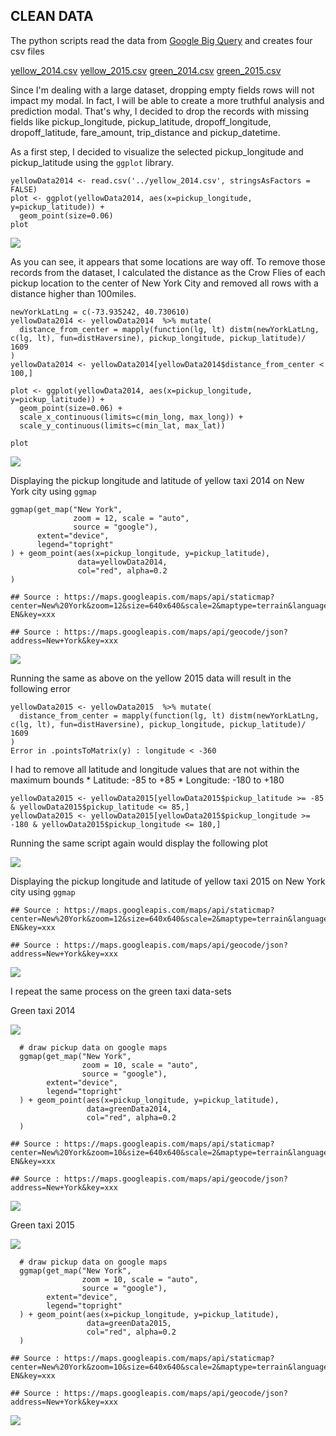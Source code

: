 CLEAN DATA
----------

The python scripts read the data from [Google Big
Query](https://bigquery.cloud.google.com) and creates four csv files

[yellow\_2014.csv](https://github.com/celinakhalife/capstoneProject/blob/master/yellow_2014.csv)
[yellow\_2015.csv](https://github.com/celinakhalife/capstoneProject/blob/master/yellow_2015.csv)
[green\_2014.csv](https://github.com/celinakhalife/capstoneProject/blob/master/green_2014.csv)
[green\_2015.csv](https://github.com/celinakhalife/capstoneProject/blob/master/green_2015.csv)

Since I'm dealing with a large dataset, dropping empty fields rows will
not impact my modal. In fact, I will be able to create a more truthful
analysis and prediction modal. That's why, I decided to drop the records
with missing fields like pickup\_longitude, pickup\_latitude,
dropoff\_longitude, dropoff\_latitude, fare\_amount, trip\_distance and
pickup\_datetime.

As a first step, I decided to visualize the selected pickup\_longitude
and pickup\_latitude using the `ggplot` library.

    yellowData2014 <- read.csv('../yellow_2014.csv', stringsAsFactors = FALSE)
    plot <- ggplot(yellowData2014, aes(x=pickup_longitude, y=pickup_latitude)) +
      geom_point(size=0.06)
    plot

![](README_files/figure-markdown_strict/unnamed-chunk-1-1.png)

As you can see, it appears that some locations are way off. To remove
those records from the dataset, I calculated the distance as the Crow
Flies of each pickup location to the center of New York City and removed
all rows with a distance higher than 100miles.

    newYorkLatLng = c(-73.935242, 40.730610)
    yellowData2014 <- yellowData2014  %>% mutate(
      distance_from_center = mapply(function(lg, lt) distm(newYorkLatLng, c(lg, lt), fun=distHaversine), pickup_longitude, pickup_latitude)/ 1609
    )
    yellowData2014 <- yellowData2014[yellowData2014$distance_from_center < 100,]

    plot <- ggplot(yellowData2014, aes(x=pickup_longitude, y=pickup_latitude)) +
      geom_point(size=0.06) +
      scale_x_continuous(limits=c(min_long, max_long)) +
      scale_y_continuous(limits=c(min_lat, max_lat)) 

    plot

![](README_files/figure-markdown_strict/unnamed-chunk-4-1.png)

Displaying the pickup longitude and latitude of yellow taxi 2014 on New
York city using `ggmap`

    ggmap(get_map("New York",
                  zoom = 12, scale = "auto",
                  source = "google"),
          extent="device",
          legend="topright"
    ) + geom_point(aes(x=pickup_longitude, y=pickup_latitude), 
                   data=yellowData2014, 
                   col="red", alpha=0.2
    )

    ## Source : https://maps.googleapis.com/maps/api/staticmap?center=New%20York&zoom=12&size=640x640&scale=2&maptype=terrain&language=en-EN&key=xxx

    ## Source : https://maps.googleapis.com/maps/api/geocode/json?address=New+York&key=xxx

![](README_files/figure-markdown_strict/unnamed-chunk-5-1.png)

Running the same as above on the yellow 2015 data will result in the
following error

    yellowData2015 <- yellowData2015  %>% mutate(
      distance_from_center = mapply(function(lg, lt) distm(newYorkLatLng, c(lg, lt), fun=distHaversine), pickup_longitude, pickup_latitude)/ 1609
    )
    Error in .pointsToMatrix(y) : longitude < -360

I had to remove all latitude and longitude values that are not within
the maximum bounds \* Latitude: -85 to +85 \* Longitude: -180 to +180

    yellowData2015 <- yellowData2015[yellowData2015$pickup_latitude >= -85 & yellowData2015$pickup_latitude <= 85,]
    yellowData2015 <- yellowData2015[yellowData2015$pickup_longitude >= -180 & yellowData2015$pickup_longitude <= 180,]

Running the same script again would display the following plot

![](README_files/figure-markdown_strict/unnamed-chunk-8-1.png)

Displaying the pickup longitude and latitude of yellow taxi 2015 on New
York city using `ggmap`

    ## Source : https://maps.googleapis.com/maps/api/staticmap?center=New%20York&zoom=12&size=640x640&scale=2&maptype=terrain&language=en-EN&key=xxx

    ## Source : https://maps.googleapis.com/maps/api/geocode/json?address=New+York&key=xxx

![](README_files/figure-markdown_strict/unnamed-chunk-9-1.png)

I repeat the same process on the green taxi data-sets

Green taxi 2014

![](README_files/figure-markdown_strict/unnamed-chunk-10-1.png)

      # draw pickup data on google maps
      ggmap(get_map("New York",
                    zoom = 10, scale = "auto",
                    source = "google"),
            extent="device",
            legend="topright"
      ) + geom_point(aes(x=pickup_longitude, y=pickup_latitude), 
                     data=greenData2014, 
                     col="red", alpha=0.2
      ) 

    ## Source : https://maps.googleapis.com/maps/api/staticmap?center=New%20York&zoom=10&size=640x640&scale=2&maptype=terrain&language=en-EN&key=xxx

    ## Source : https://maps.googleapis.com/maps/api/geocode/json?address=New+York&key=xxx

![](README_files/figure-markdown_strict/unnamed-chunk-11-1.png)

Green taxi 2015

![](README_files/figure-markdown_strict/unnamed-chunk-12-1.png)

      # draw pickup data on google maps
      ggmap(get_map("New York",
                    zoom = 10, scale = "auto",
                    source = "google"),
            extent="device",
            legend="topright"
      ) + geom_point(aes(x=pickup_longitude, y=pickup_latitude), 
                     data=greenData2015, 
                     col="red", alpha=0.2
      )

    ## Source : https://maps.googleapis.com/maps/api/staticmap?center=New%20York&zoom=10&size=640x640&scale=2&maptype=terrain&language=en-EN&key=xxx

    ## Source : https://maps.googleapis.com/maps/api/geocode/json?address=New+York&key=xxx

![](README_files/figure-markdown_strict/unnamed-chunk-13-1.png)
